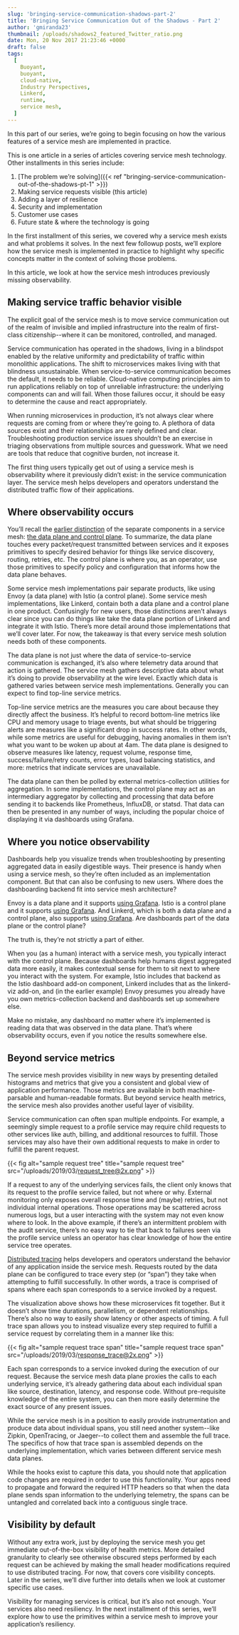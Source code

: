 ```yaml
---
slug: 'bringing-service-communication-shadows-part-2'
title: 'Bringing Service Communication Out of the Shadows - Part 2'
author: 'gmiranda23'
thumbnail: /uploads/shadows2_featured_Twitter_ratio.png
date: Mon, 20 Nov 2017 21:23:46 +0000
draft: false
tags:
  [
    Buoyant,
    buoyant,
    cloud-native,
    Industry Perspectives,
    Linkerd,
    runtime,
    service mesh,
  ]
---
```


In this part of our series, we’re going to begin focusing on how the various
features of a service mesh are implemented in practice.

This is one article in a series of articles covering service mesh technology.
Other installments in this series include:

1. [The problem we’re solving]({{< ref
   "bringing-service-communication-out-of-the-shadows-pt-1" >}})
2. Making service requests visible (this article)
3. Adding a layer of resilience
4. Security and implementation
5. Customer use cases
6. Future state & where the technology is going

In the first installment of this series, we covered why a service mesh exists
and what problems it solves. In the next few followup posts, we’ll explore how
the service mesh is implemented in practice to highlight why specific concepts
matter in the context of solving those problems.

In this article, we look at how the service mesh introduces previously missing
observability.

## Making service traffic behavior visible

The explicit goal of the service mesh is to move service communication out of
the realm of invisible and implied infrastructure into the realm of first-class
citizenship--where it can be monitored, controlled, and managed.

Service communication has operated in the shadows, living in a blindspot enabled
by the relative uniformity and predictability of traffic within monolithic
applications. The shift to microservices makes living with that blindness
unsustainable. When service-to-service communication becomes the default, it
needs to be reliable. Cloud-native computing principles aim to run applications
reliably on top of unreliable infrastructure: the underlying components can and
will fail. When those failures occur, it should be easy to determine the cause
and react appropriately.

When running microservices in production, it’s not always clear where requests
are coming from or where they’re going to. A plethora of data sources exist and
their relationships are rarely defined and clear. Troubleshooting production
service issues shouldn’t be an exercise in triaging observations from multiple
sources and guesswork. What we need are tools that reduce that cognitive burden,
not increase it.

The first thing users typically get out of using a service mesh is observability
where it previously didn’t exist: in the service communication layer. The
service mesh helps developers and operators understand the distributed traffic
flow of their applications.

## Where observability occurs

You’ll recall the [earlier
distinction](https://buoyant.io/2017/10/26/bringing-service-communication-out-of-the-shadows-pt-1/)
of the separate components in a service mesh: [the data plane and control
plane](https://medium.com/@mattklein123/service-mesh-data-plane-vs-control-plane-2774e720f7fc).
To summarize, the data plane touches every packet/request transmitted between
services and it exposes primitives to specify desired behavior for things like
service discovery, routing, retries, etc. The control plane is where you, as an
operator, use those primitives to specify policy and configuration that informs
how the data plane behaves.

Some service mesh implementations pair separate products, like using Envoy (a
data plane) with Istio (a control plane). Some service mesh implementations,
like Linkerd, contain both a data plane and a control plane in one product.
Confusingly for new users, those distinctions aren’t always clear since you can
do things like take the data plane portion of Linkerd and integrate it with
Istio. There’s more detail around
those implementations that we’ll cover later. For now, the takeaway is that
every service mesh solution needs both of these components.

The data plane is not just where the data of service-to-service communication is
exchanged, it’s also where telemetry data around that action is gathered. The
service mesh gathers descriptive data about what it’s doing to provide
observability at the wire level. Exactly which data is gathered varies between
service mesh implementations. Generally you can expect to find top-line service
metrics.

Top-line service metrics are the measures you care about because they directly
affect the business. It’s helpful to record bottom-line metrics like CPU and
memory usage to triage events, but what should be triggering alerts are measures
like a significant drop in success rates. In other words, while some metrics are
useful for debugging, having anomalies in them isn’t what you want to be woken
up about at 4am. The data plane is designed to observe measures like latency,
request volume, response time, success/failure/retry counts, error types, load
balancing statistics, and more: metrics that indicate services are unavailable.

The data plane can then be polled by external metrics-collection utilities for
aggregation. In some implementations, the control plane may act as an
intermediary aggregator by collecting and processing that data before sending it
to backends like Prometheus, InfluxDB, or statsd. That data can then be
presented in any number of ways, including the popular choice of displaying it
via dashboards using Grafana.

## Where you notice observability

Dashboards help you visualize trends when troubleshooting by presenting
aggregated data in easily digestible ways. Their presence is handy when using a
service mesh, so they’re often included as an implementation component. But that
can also be confusing to new users. Where does the dashboarding backend fit into
service mesh architecture?

Envoy is a data plane and it supports [using
Grafana](https://medium.com/@mattklein123/lyfts-envoy-dashboards-5c91738816b1).
Istio is a control plane and it supports [using
Grafana](https://istio.io/docs/tasks/telemetry/using-istio-dashboard/). And
Linkerd, which is both a data plane and a control plane, also supports [using
Grafana](https://github.com/linkerd/linkerd-viz). Are dashboards part of the
data plane or the control plane?

The truth is, they’re not strictly a part of either.

When you (as a human) interact with a service mesh, you typically interact with
the control plane. Because dashboards help humans digest aggregated data more
easily, it makes contextual sense for them to sit next to where you interact
with the system. For example, Istio includes that backend as the Istio dashboard
add-on component, Linkerd includes that as the linkerd-viz add-on, and (in the
earlier example) Envoy presumes you already have you own metrics-collection
backend and dashboards set up somewhere else.

Make no mistake, any dashboard no matter where it’s implemented is reading data
that was observed in the data plane. That’s where observability occurs, even if
you notice the results somewhere else.

## Beyond service metrics

The service mesh provides visibility in new ways by presenting detailed
histograms and metrics that give you a consistent and global view of application
performance. Those metrics are available in both machine-parsable and
human-readable formats. But beyond service health metrics, the service mesh also
provides another useful layer of visibility.

Service communication can often span multiple endpoints. For example, a
seemingly simple request to a profile service may require child requests to
other services like auth, billing, and additional resources to fulfill. Those
services may also have their own additional requests to make in order to fulfill
the parent request.

{{< fig
  alt="sample request tree"
  title="sample request tree"
  src="/uploads/2019/03/request_tree@2x.png" >}}

If a request to any of the underlying services fails, the client only knows that
its request to the profile service failed, but not where or why. External
monitoring only exposes overall response time and (maybe) retries, but not
individual internal operations. Those operations may be scattered across
numerous logs, but a user interacting with the system may not even know where to
look. In the above example, if there’s an intermittent problem with the audit
service, there’s no easy way to tie that back to failures seen via the profile
service unless an operator has clear knowledge of how the entire service tree
operates.

[Distributed tracing](https://opentracing.io/docs/) helps developers and
operators understand the behavior of any application inside the service mesh.
Requests routed by the data plane can be configured to trace every step (or
“span”) they take when attempting to fulfill successfully. In other words, a
trace is comprised of spans where each span corresponds to a service invoked by
a request.

The visualization above shows how these microservices fit together. But it
doesn’t show time durations, parallelism, or dependent relationships. There’s
also no way to easily show latency or other aspects of timing. A full trace span
allows you to instead visualize every step required to fulfill a service request
by correlating them in a manner like this:

{{< fig
  alt="sample request trace span"
  title="sample request trace span"
  src="/uploads/2019/03/response_trace@2x.png" >}}

Each span corresponds to a service invoked during the execution of our request.
Because the service mesh data plane proxies the calls to each underlying
service, it’s already gathering data about each individual span like source,
destination, latency, and response code. Without pre-requisite knowledge of the
entire system, you can then more easily determine the exact source of any
present issues.

While the service mesh is in a position to easily provide instrumentation and
produce data about individual spans, you still need another system--like Zipkin,
OpenTracing, or Jaeger--to collect them and assemble the full trace. The
specifics of how that trace span is assembled depends on the underlying
implementation, which varies between different service mesh data planes.

While the hooks exist to capture this data, you should note that application
code changes are required in order to use this functionality. Your apps need to
propagate and forward the required HTTP headers so that when the data plane
sends span information to the underlying telemetry, the spans can be untangled
and correlated back into a contiguous single trace.

## Visibility by default

Without any extra work, just by deploying the service mesh you get immediate
out-of-the-box visibility of health metrics. More detailed granularity to
clearly see otherwise obscured steps performed by each request can be achieved
by making the small header modifications required to use distributed tracing.
For now, that covers core visibility concepts. Later in the series, we’ll dive
further into details when we look at customer specific use cases.

Visibility for managing services is critical, but it’s also not enough. Your
services also need resiliency. In the next installment of this series, we’ll
explore how to use the primitives within a service mesh to improve your
application’s resiliency.
